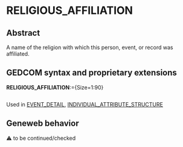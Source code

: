﻿# RELIGIOUS_AFFILIATION
## Abstract
A name of the religion with which this person, event, or record was affiliated.


## GEDCOM syntax and proprietary extensions

**RELIGIOUS_AFFILIATION**:={Size=1:90}
<pre>
</pre>
Used in <a href=Ged.EVENT_DETAIL.md>EVENT_DETAIL</a>, <a href=Ged.INDIVIDUAL_ATTRIBUTE_STRUCTURE.md>INDIVIDUAL_ATTRIBUTE_STRUCTURE</a><br />


## Geneweb behavior



:warning: to be continued/checked

